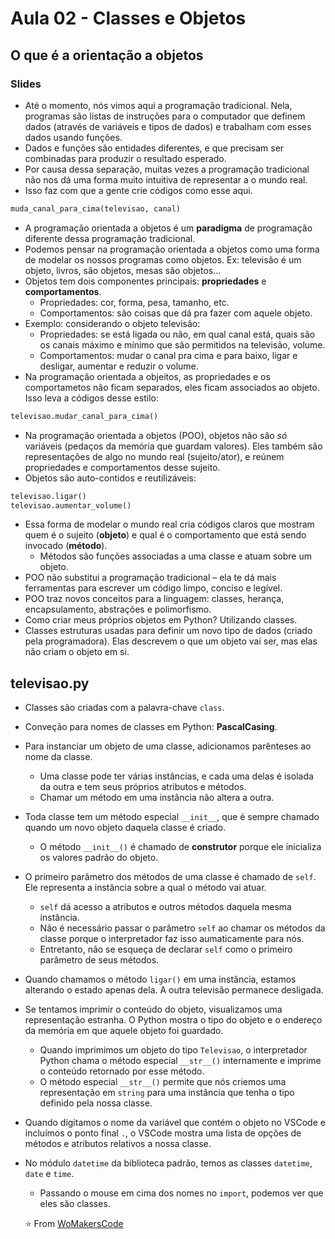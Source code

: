 # Aula 02 - Classes e Objetos

## O que é a orientação a objetos

### Slides

- Até o momento, nós vimos aqui a programação tradicional. Nela, programas são listas de instruções para o computador que definem dados (através de variáveis e tipos de dados) e trabalham com esses dados usando funções.
- Dados e funções são entidades diferentes, e que precisam ser combinadas para produzir o resultado esperado.
- Por causa dessa separação, muitas vezes a programação tradicional não nos dá uma forma muito intuitiva de representar a o mundo real.
- Isso faz com que a gente crie códigos como esse aqui.

```python
muda_canal_para_cima(televisao, canal)
```

- A programação orientada a objetos é um **paradigma** de programação diferente dessa programação tradicional.
- Podemos pensar na programação orientada a objetos como uma forma de modelar os nossos programas como objetos. Ex: televisão é um objeto, livros, são objetos, mesas são objetos...
- Objetos tem dois componentes principais: **propriedades** e **comportamentos**.
  - Propriedades: cor, forma, pesa, tamanho, etc.
  - Comportamentos: são coisas que dá pra fazer com aquele objeto.
- Exemplo: considerando o objeto televisão:
  - Propriedades: se está ligada ou não, em qual canal está, quais são os canais máximo e mínimo que são permitidos na televisão, volume.
  - Comportamentos: mudar o canal pra cima e para baixo, ligar e desligar, aumentar e reduzir o volume.
- Na programação orientada a objeitos, as propriedades e os comportametos não ficam separados, eles ficam associados ao objeto. Isso leva a códigos desse estilo:

```python
televisao.mudar_canal_para_cima()
```

- Na programação orientada a objetos (POO), objetos não são _só_ variáveis (pedaços da memória que guardam valores). Eles também são representações de algo no mundo real (sujeito/ator), e reúnem propriedades e comportamentos desse sujeito.
- Objetos são auto-contidos e reutilizáveis:

```python
televisao.ligar()
televisao.aumentar_volume()
```

- Essa forma de modelar o mundo real cria códigos claros que mostram quem é o sujeito (**objeto**) e qual é o comportamento que está sendo invocado (**método**).
  - Métodos são funções associadas a uma classe e atuam sobre um objeto.
- POO não substitui a programação tradicional – ela te dá mais ferramentas para escrever um código limpo, conciso e legível.
- POO traz novos conceitos para a linguagem: classes, herança, encapsulamento, abstrações e polimorfismo.
- Como criar meus próprios objetos em Python? Utilizando classes.
- Classes estruturas usadas para definir um novo tipo de dados (criado pela programadora). Elas descrevem o que um objeto vai ser, mas elas não criam o objeto em si.

## televisao.py

- Classes são criadas com a palavra-chave `class`.
- Conveção para nomes de classes em Python: **PascalCasing**.
- Para instanciar um objeto de uma classe, adicionamos parênteses ao nome da classe.
  - Uma classe pode ter várias instâncias, e cada uma delas é isolada da outra e tem seus próprios atributos e métodos.
  - Chamar um método em uma instância não altera a outra.
- Toda classe tem um método especial `__init__`, que é sempre chamado quando um novo objeto daquela classe é criado.
  - O método `__init__()` é chamado de **construtor** porque ele inicializa os valores padrão do objeto.
- O primeiro parâmetro dos métodos de uma classe é chamado de `self`. Ele representa a instância sobre a qual o método vai atuar.
  - `self` dá acesso a atributos e outros métodos daquela mesma instância.
  - Não é necessário passar o parâmetro `self` ao chamar os métodos da classe porque o interpretador faz isso aumaticamente para nós.
  - Entretanto, não se esqueça de declarar `self` como o primeiro parâmetro de seus métodos.
- Quando chamamos o método `ligar()` em uma instância, estamos alterando o estado apenas dela. A outra televisão permanece desligada.
- Se tentamos imprimir o conteúdo do objeto, visualizamos uma representação estranha. O Python mostra o tipo do objeto e o endereço da memória em que aquele objeto foi guardado.
  - Quando imprimimos um objeto do tipo `Televisao`, o interpretador Python chama o método especial `__str__()` internamente e imprime o conteúdo retornado por esse método.
  - O método especial `__str__()` permite que nós criemos uma representação em `string` para uma instância que tenha o tipo definido pela nossa classe.
- Quando digitamos o nome da variável que contém o objeto no VSCode e incluímos o ponto final `.`, o VSCode mostra uma lista de opções de métodos e atributos relativos a nossa classe.
- No módulo `datetime` da biblioteca padrão, temos as classes `datetime`, `date` e `time`.

  - Passando o mouse em cima dos nomes no `import`, podemos ver que eles são classes.

  ⭐️ From [WoMakersCode](https://github.com/WoMakersCode/back-end-python/tree/main/orientacao-a-objetos/2-classes-e-objetos)
